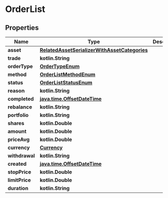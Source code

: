 
# OrderList

## Properties
Name | Type | Description | Notes
------------ | ------------- | ------------- | -------------
**asset** | [**RelatedAssetSerializerWithAssetCategories**](RelatedAssetSerializerWithAssetCategories.md) |  |  [readonly]
**trade** | **kotlin.String** |  |  [readonly]
**orderType** | [**OrderTypeEnum**](OrderTypeEnum.md) |  |  [readonly]
**method** | [**OrderListMethodEnum**](OrderListMethodEnum.md) |  |  [readonly]
**status** | [**OrderListStatusEnum**](OrderListStatusEnum.md) |  |  [readonly]
**reason** | **kotlin.String** |  |  [readonly]
**completed** | [**java.time.OffsetDateTime**](java.time.OffsetDateTime.md) |  |  [readonly]
**rebalance** | **kotlin.String** |  |  [readonly]
**portfolio** | **kotlin.String** |  |  [readonly]
**shares** | **kotlin.Double** |  |  [readonly]
**amount** | **kotlin.Double** |  |  [readonly]
**priceAvg** | **kotlin.Double** |  |  [readonly]
**currency** | [**Currency**](Currency.md) |  | 
**withdrawal** | **kotlin.String** |  |  [readonly]
**created** | [**java.time.OffsetDateTime**](java.time.OffsetDateTime.md) |  |  [readonly]
**stopPrice** | **kotlin.Double** |  |  [readonly]
**limitPrice** | **kotlin.Double** |  |  [readonly]
**duration** | **kotlin.String** |  |  [readonly]



